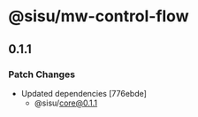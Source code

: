 # @sisu/mw-control-flow

## 0.1.1

### Patch Changes

- Updated dependencies [776ebde]
  - @sisu/core@0.1.1
